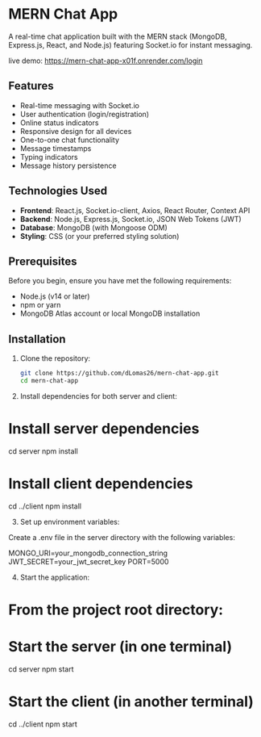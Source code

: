 # MERN Chat App

A real-time chat application built with the MERN stack (MongoDB, Express.js, React, and Node.js) featuring Socket.io for instant messaging.

live demo: https://mern-chat-app-x01f.onrender.com/login

## Features

- Real-time messaging with Socket.io
- User authentication (login/registration)
- Online status indicators
- Responsive design for all devices
- One-to-one chat functionality
- Message timestamps
- Typing indicators
- Message history persistence

## Technologies Used

- **Frontend**: React.js, Socket.io-client, Axios, React Router, Context API
- **Backend**: Node.js, Express.js, Socket.io, JSON Web Tokens (JWT)
- **Database**: MongoDB (with Mongoose ODM)
- **Styling**: CSS (or your preferred styling solution)

## Prerequisites

Before you begin, ensure you have met the following requirements:

- Node.js (v14 or later)
- npm or yarn
- MongoDB Atlas account or local MongoDB installation

## Installation

1. Clone the repository:
   ```bash
   git clone https://github.com/dLomas26/mern-chat-app.git
   cd mern-chat-app

2. Install dependencies for both server and client:
 
  # Install server dependencies
  cd server
  npm install
  
  # Install client dependencies
  cd ../client
  npm install

3. Set up environment variables:

Create a .env file in the server directory with the following variables:

MONGO_URI=your_mongodb_connection_string
JWT_SECRET=your_jwt_secret_key
PORT=5000

4. Start the application:

# From the project root directory:

# Start the server (in one terminal)
cd server
npm start

# Start the client (in another terminal)
cd ../client
npm start

